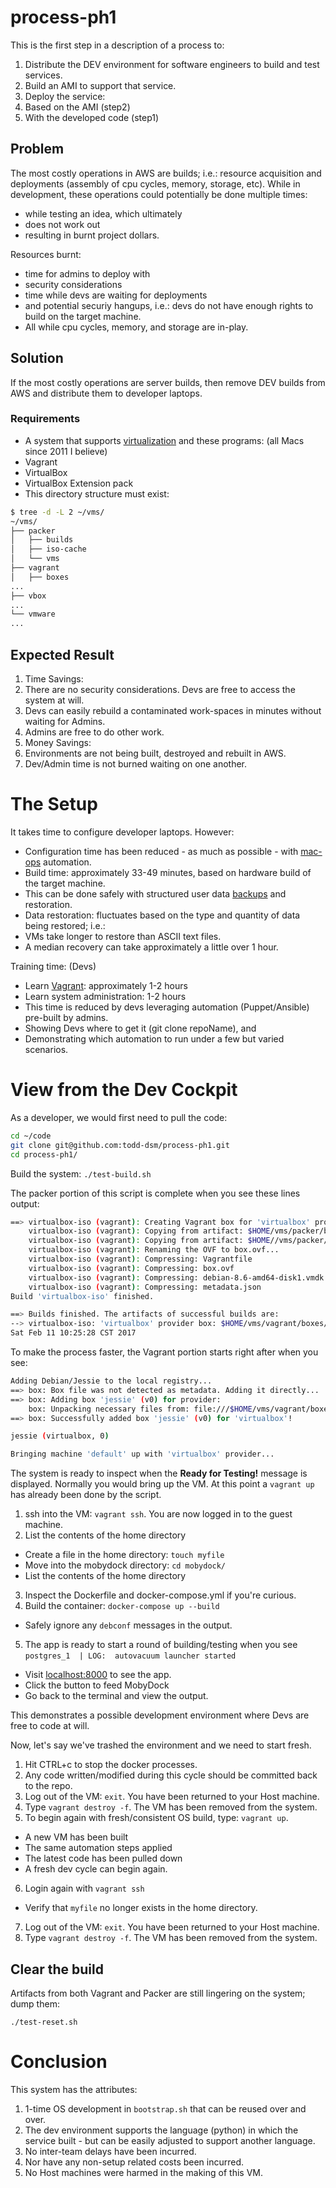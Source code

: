 # process-ph1

This is the first step in a description of a process to:

1. Distribute the DEV environment for software engineers to build and test services.
2. Build an AMI to support that service.
3. Deploy the service:
  1. Based on the AMI (step2) 
  2. With the developed code (step1) 


## Problem
The most costly operations in AWS are builds; i.e.: resource acquisition and deployments (assembly of cpu cycles, memory, storage, etc). While in development, these operations could potentially be done multiple times:
 * while testing an idea, which ultimately
 * does not work out
 * resulting in burnt project dollars.

Resources burnt:
 * time for admins to deploy with
  * security considerations
 * time while devs are waiting for deployments
  * and potential securiy hangups, i.e.: devs do not have enough rights to build on the target machine.
 * All while cpu cycles, memory, and storage are in-play.
 
## Solution
If the most costly operations are server builds, then remove DEV builds from AWS and distribute them to developer laptops.

### Requirements
* A system that supports [virtualization] and these programs: (all Macs since 2011 I believe)
 * Vagrant
 * VirtualBox
 * VirtualBox Extension pack
 * This directory structure must exist:
```bash
$ tree -d -L 2 ~/vms/
~/vms/
├── packer
│   ├── builds
│   ├── iso-cache
│   └── vms
├── vagrant
│   ├── boxes
...
├── vbox
...
└── vmware
...
```

## Expected Result
1. Time Savings:
 1. There are no security considerations. Devs are free to access the system at will.
 2. Devs can easily rebuild a contaminated work-spaces in minutes without waiting for Admins.
 3. Admins are free to do other work.
2. Money Savings:
 1. Environments are not being built, destroyed and rebuilt in AWS.
 2. Dev/Admin time is not burned waiting on one another.

# The Setup
It takes time to configure developer laptops. However: 
 * Configuration time has been reduced - as much as possible - with [mac-ops] automation.
  * Build time: approximately 33-49 minutes, based on hardware build of the target machine.
 * This can be done safely with structured user data [backups] and restoration.
  * Data restoration: fluctuates based on the type and quantity of data being restored; i.e.:
   * VMs take longer to restore than ASCII text files.
   * A median recovery can take approximately a little over 1 hour.

Training time: (Devs)
 * Learn [Vagrant]: approximately 1-2 hours
 * Learn system administration: 1-2 hours
  * This time is reduced by devs leveraging automation (Puppet/Ansible) pre-built by admins.
  * Showing Devs where to get it (git clone repoName), and
  * Demonstrating which automation to run under a few but varied scenarios.


# View from the Dev Cockpit
As a developer, we would first need to pull the code:
```bash
cd ~/code
git clone git@github.com:todd-dsm/process-ph1.git
cd process-ph1/
```

Build the system:
`./test-build.sh`

The packer portion of this script is complete when you see these lines output:
```bash
==> virtualbox-iso (vagrant): Creating Vagrant box for 'virtualbox' provider
    virtualbox-iso (vagrant): Copying from artifact: $HOME/vms/packer/builds/debian/debian-8.6-amd64-disk1.vmdk
    virtualbox-iso (vagrant): Copying from artifact: $HOME//vms/packer/builds/debian/debian-8.6-amd64.ovf
    virtualbox-iso (vagrant): Renaming the OVF to box.ovf...
    virtualbox-iso (vagrant): Compressing: Vagrantfile
    virtualbox-iso (vagrant): Compressing: box.ovf
    virtualbox-iso (vagrant): Compressing: debian-8.6-amd64-disk1.vmdk
    virtualbox-iso (vagrant): Compressing: metadata.json
Build 'virtualbox-iso' finished.

==> Builds finished. The artifacts of successful builds are:
--> virtualbox-iso: 'virtualbox' provider box: $HOME/vms/vagrant/boxes/debian/jessie-virtualbox.box
Sat Feb 11 10:25:28 CST 2017
```

To make the process faster, the Vagrant portion starts right after when you see:
```bash
Adding Debian/Jessie to the local registry...
==> box: Box file was not detected as metadata. Adding it directly...
==> box: Adding box 'jessie' (v0) for provider: 
    box: Unpacking necessary files from: file:///$HOME/vms/vagrant/boxes/debian/jessie-virtualbox.box
==> box: Successfully added box 'jessie' (v0) for 'virtualbox'!

jessie (virtualbox, 0)

Bringing machine 'default' up with 'virtualbox' provider...
```

The system is ready to inspect when the **Ready for Testing!** message is displayed. Normally you would bring up the VM. At this point a `vagrant up` has already been done by the script. 

1. ssh into the VM: `vagrant ssh`. You are now logged in to the guest machine.
2. List the contents of the home directory
 * Create a file in the home directory: `touch myfile`
 * Move into the mobydock directory: `cd mobydock/`
 * List the contents of the home directory
3. Inspect the Dockerfile and docker-compose.yml if you're curious.
4. Build the container: `docker-compose up --build`
 * Safely ignore any `debconf` messages in the output.
5. The app is ready to start a round of building/testing when you see `postgres_1  | LOG:  autovacuum launcher started`
 * Visit [localhost:8000] to see the app.
 * Click the button to feed MobyDock
  * Go back to the terminal and view the output.

This demonstrates a possible development environment where Devs are free to code at will. 

Now, let's say we've trashed the environment and we need to start fresh.

1. Hit CTRL+c to stop the docker processes.
2. Any code written/modified during this cycle should be committed back to the repo.
3. Log out of the VM: `exit`. You have been returned to your Host machine.
4. Type `vagrant destroy -f`. The VM has been removed from the system.
5. To begin again with fresh/consistent OS build, type: `vagrant up`.
 * A new VM has been built
 * The same automation steps applied
 * The latest code has been pulled down
 * A fresh dev cycle can begin again.
6. Login again with `vagrant ssh`
 * Verify that `myfile` no longer exists in the home directory.
7. Log out of the VM: `exit`. You have been returned to your Host machine.
8. Type `vagrant destroy -f`. The VM has been removed from the system.


## Clear the build 

Artifacts from both Vagrant and Packer are still lingering on the system; dump them:

`./test-reset.sh`


# Conclusion
This system has the attributes:

1. 1-time OS development in `bootstrap.sh` that can be reused over and over. 
2. The dev environment supports the language (python) in which the service built - but can be easily adjusted to support another language.
3. No inter-team delays have been incurred.
4. Nor have any non-setup related costs been incurred.
5. No Host machines were harmed in the making of this VM.

[virtualization]:http://www.intel.com/content/www/us/en/virtualization/virtualization-technology/intel-virtualization-technology.html
[mac-ops]:https://github.com/todd-dsm/mac-ops
[backups]:https://github.com/todd-dsm/rsync-backups
[Vagrant]:https://www.vagrantup.com
[localhost:8000]:http://localhost:8000/seed
